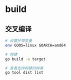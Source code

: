 # build

## 交叉编译

```bash
# 设置环境变量
env GOOS=linux GOARCH=amd64

# 构建
go build -o target
```

```bash
# 查看支持构建的种类
go tool dist list
```
